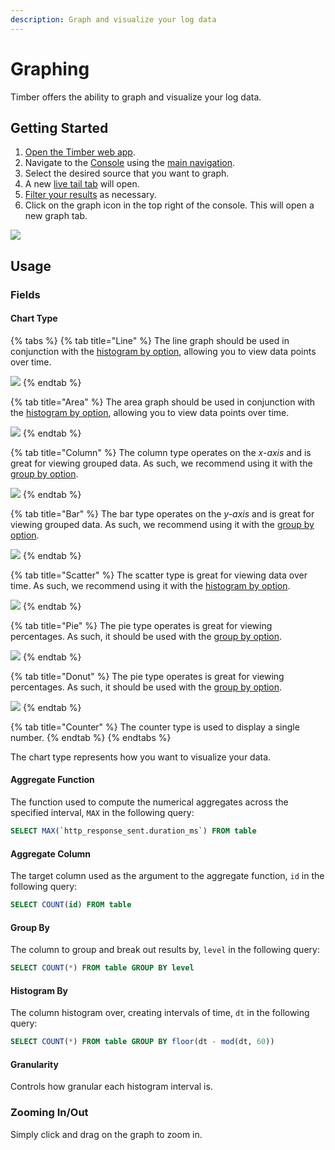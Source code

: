 ```yaml
---
description: Graph and visualize your log data
---
```


# Graphing

Timber offers the ability to graph and visualize your log data.

## Getting Started

1. [Open the Timber web app](https://app.timber.io).
2. Navigate to the [Console](../clients/web-app/#the-console) using the [main navigation](../clients/web-app/#2-main-navigation).
3. Select the desired source that you want to graph.
4. A new [live tail tab](live-tailing.md) will open.
5. [Filter your results](live-tailing.md#query-syntax) as necessary.
6. Click on the graph icon in the top right of the console. This will open a new graph tab. 

![](../.gitbook/assets/graphing.gif)

## Usage

### Fields

#### Chart Type

{% tabs %}
{% tab title="Line" %}
The line graph should be used in conjunction with the [histogram by option](graphing.md#histogram-by), allowing you to view data points over time.

![](../.gitbook/assets/line-chart.png)
{% endtab %}

{% tab title="Area" %}
The area graph should be used in conjunction with the [histogram by option](graphing.md#histogram-by), allowing you to view data points over time.

![](../.gitbook/assets/area-chart.png)
{% endtab %}

{% tab title="Column" %}
The column type operates on the _x-axis_ and is great for viewing grouped data. As such, we recommend using it with the [group by option](graphing.md#group-by).

![](../.gitbook/assets/column-chart.png)
{% endtab %}

{% tab title="Bar" %}
The bar type operates on the _y-axis_ and is great for viewing grouped data. As such, we recommend using it with the [group by option](graphing.md#group-by).

![](../.gitbook/assets/bar-chart.png)
{% endtab %}

{% tab title="Scatter" %}
The scatter type is great for viewing data over time. As such, we recommend using it with the [histogram by option](graphing.md#histogram-by).

![](../.gitbook/assets/scatter-chart.png)
{% endtab %}

{% tab title="Pie" %}
The pie type operates is great for viewing percentages. As such, it should be used with the [group by option](graphing.md#group-by).

![](../.gitbook/assets/pie-chart.png)
{% endtab %}

{% tab title="Donut" %}
The pie type operates is great for viewing percentages. As such, it should be used with the [group by option](graphing.md#group-by).

![](../.gitbook/assets/donut-chart.png)
{% endtab %}

{% tab title="Counter" %}
The counter type is used to display a single number.
{% endtab %}
{% endtabs %}

The chart type represents how you want to visualize your data.

#### Aggregate Function

The function used to compute the numerical aggregates across the specified interval, `MAX` in the following query:

```sql
SELECT MAX(`http_response_sent.duration_ms`) FROM table
```

#### Aggregate Column

The target column used as the argument to the aggregate function, `id` in the following query:

```sql
SELECT COUNT(id) FROM table
```

#### Group By

The column to group and break out results by, `level` in the following query:

```sql
SELECT COUNT(*) FROM table GROUP BY level
```

#### Histogram By

The column histogram over, creating intervals of time, `dt` in the following query:

```sql
SELECT COUNT(*) FROM table GROUP BY floor(dt - mod(dt, 60))
```

#### Granularity

Controls how granular each histogram interval is.

### Zooming In/Out

Simply click and drag on the graph to zoom in.



